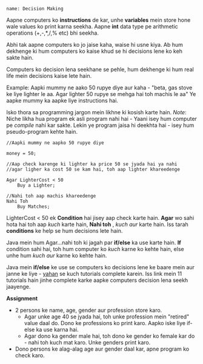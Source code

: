 ```ngMeta
name: Decision Making
```

Aapne computers ko __instructions__ de kar, unhe __variables__ mein store hone wale values ko print karna seekha.
Aapne **int** data type pe arithmetic operations (+,-,\*,/,% etc) bhi seekha.

Abhi tak aapne computers ko jo jaise kaha, waise hi usne kiya.
Ab hum dekhenge ki hum computers ko kaise khud se hi decisions lene ko keh sakte hain.

Computers ko decision lena seekhane se pehle, hum dekhenge ki hum real life mein decisions kaise lete hain.

Example:
 Aapki mummy ne aako 50 rupye diye aur kaha - "beta, gas stove ke liye lighter le aa. Agar lighter 50 rupye se mehga hai toh machis le aa"
 Ye aapke mummy ka aapke liye instructions hai.
 
 Isko thora sa programming jargon mein likhne ki kosish karte hain.
 *Note*: Niche likha hua program ek asli program nahi hai - Yaani isey hum computer pe *compile* nahi kar sakte. Lekin ye program jaisa hi deekhta hai - isey hum pseudo-program kehte hain.

 
```
//Aapki mummy ne aapko 50 rupye diye

money = 50;

//Aap check karenge ki lighter ka price 50 se jyada hai ya nahi
//agar ligher ka cost 50 se kam hai, toh aap lighter khareedenge

Agar LighterCost < 50
    Buy a Lighter;

//Nahi toh aap machis khareedenge
Nahi Toh
    Buy Matches;
```

LighterCost < 50 ek **Condition** hai jisey aap check karte hain. __Agar__ wo sahi hota hai toh aap *kuch* karte hain, __Nahi toh__ , *kuch aur* karte hain.
Iss tarah **conditions** ke help se hum decisions lete hain.

Java mein hum Agar...nahi toh ki jagah par **if/else** ka use karte hain. **If** condition sahi hai, toh hum computer ko *kuch* karne ko kehte hain, else unhe hum *kuch aur* karne ko kehte hain.

Java mein **if/else** ke use se computers ko decisions lene ke baare mein aur janne ke liye - [yahan](https://www.codecademy.com/courses/learn-java/lessons/conditionals-control-flow/exercises/decisions?action=resume_content_item) se kuch tutorials complete karein. Iss link mein 11 tutorials hain jinhe complete karke aapke computers decision lena seekh jaayenge.

**Assignment**
- 2 persons ke name, age, gender aur profession store karo. 
	- Agar unke age 40 se jyada hai, toh unke profession mein "retired" value daal do. Dono ke professions ko print karo. Aapko iske liye if-else ka use karna hai.
	- Agar dono ka gender male hai, toh dono ke gender ko female kar do - nahi toh kuch mat karo. Unke genders print karo.
- Dono persons ke alag-alag age aur gender daal kar, apne program ko check karo.
